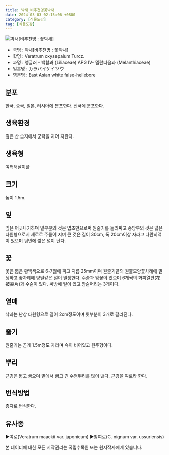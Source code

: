 ```yaml
---
title: 박새_비추천명꽃박새
date: 2024-03-03 02:15:06 +0800
category: [식물도감]
tag: [식물도감]
---
```




![박새[비추천명 : 꽃박새]](/fileUpload/plants/basic/Liliaceae/Veratrum/6126/1_th2.JPG)
- 국명 : 박새[비추천명 : 꽃박새]
- 학명 : Veratrum oxysepalum Turcz.
- 과명 : 앵글러 - 백합과 (Liliaceae) APG Ⅳ- 멜란티움과 (Melanthiaceae)
- 일본명 : カラバイケイソウ
- 영문명 : East Asian white false-hellebore


## 분포
한국, 중국, 일본, 러시아에 분포한다. 전국에 분포한다.
## 생육환경
깊은 산 습지에서 군락을 지어 자란다.
## 생육형
여러해살이풀
## 크기
높이 1.5m.
## 잎
잎은 어긋나기하며 밑부분의 것은 엽초만으로써 원줄기를 둘러싸고 중앙부의 것은 넓은 타원형으로서 세로로 주름이 지며 큰 것은 길이 30cm, 폭 20cm이상 자라고 나란히맥이 있으며 뒷면에 짧은 털이 난다.
## 꽃
꽃은 엷은 황백색으로 6-7월에 피고 지름 25mm이며 원줄기끝의 원뿔모양꽃차례에 밀생하고 꽃차례에 양털같은 털이 밀생한다. 수술과 암꽃이 있으며 6개씩의 화피열편(花被裂片)과 수술이 있다. 씨방에 털이 있고 암술머리는 3개이다.
## 열매
삭과는 난상 타원형으로 길이 2cm정도이며 윗부분이 3개로 갈라진다.
## 줄기
원줄기는 곧게 1.5m정도 자라며 속이 비어있고 원주형이다.
## 뿌리
근경은 짧고 굵으며 밑에서 굵고 긴 수염뿌리를 많이 낸다. 근경을 여로라 한다.
## 번식방법
종자로 번식한다.
## 유사종
▶여로(Veratrum maackii var. japonicum)▶참여로(C. nignum var. ussuriensis)






본 데이터에 대한 모든 저작권리는 국립수목원 또는 원저작자에게 있습니다.
